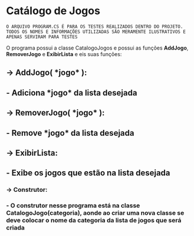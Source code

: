 # Catálogo de Jogos

```O ARQUIVO PROGRAM.CS É PARA OS TESTES REALIZADOS DENTRO DO PROJETO. TODOS OS NOMES E INFORMAÇÕES UTILIZADAS SÃO MERAMENTE ILUSTRATIVOS E APENAS SERVIRAM PARA TESTES```

O programa possui a classe CatalogoJogos e possui as funções **AddJogo**, **RemoverJogo** e **ExibirLista** e eis suas funções:

<h2>-> AddJogo( *jogo* ):<h2>
- Adiciona *jogo* da lista desejada

<h2>-> RemoverJogo( *jogo* ):<h2>
- Remove *jogo* da lista desejada

<h2>-> ExibirLista:<h2>
- Exibe os jogos que estão na lista desejada

<h3>-> Construtor:<h3>
- O construtor nesse programa está na classe CatalogoJogo(categoria), aonde ao criar uma nova classe se deve colocar o nome da categoria da lista de jogos que será criada



